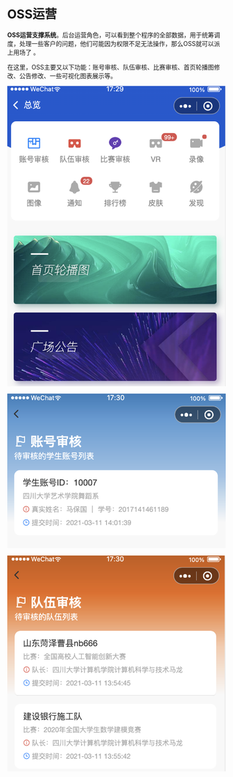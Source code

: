 # OSS运营

**OSS运营支撑系统**。后台运营角色，可以看到整个程序的全部数据，用于统筹调度，处理一些客户的问题，他们可能因为权限不足无法操作，那么OSS就可以派上用场了  。

在这里，OSS主要又以下功能：账号审核、队伍审核、比赛审核、首页轮播图修改、公告修改、一些可视化图表展示等。

![&#x6982;&#x89C8;](../../.gitbook/assets/image%20%2837%29.png)

![&#x8D26;&#x53F7;&#x5BA1;&#x6838;](../../.gitbook/assets/image%20%2828%29.png)

![&#x961F;&#x4F0D;&#x5BA1;&#x6838;](../../.gitbook/assets/image%20%2840%29.png)



